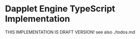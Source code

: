 # Dapplet Engine TypeScript Implementation
THIS IMPLEMENTATION IS DRAFT VERSION!
see also ./todos.md